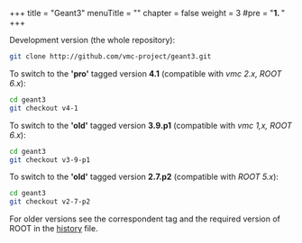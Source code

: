 +++
title = "Geant3"
menuTitle = ""
chapter = false
weight = 3
#pre = "<b>1. </b>"
+++

Development version (the whole repository):
```bash 
git clone http://github.com/vmc-project/geant3.git
```

To switch to the **'pro'** tagged version **4.1** (compatible with *vmc 2.x, ROOT 6.x*):
```bash
cd geant3
git checkout v4-1
```

To switch to the **'old'** tagged version **3.9.p1** (compatible with *vmc 1,x, ROOT 6.x*):
```bash
cd geant3 
git checkout v3-9-p1
```

To switch to the **'old'** tagged version **2.7.p2** (compatible with *ROOT 5.x*):<br>
```bash 
cd geant3 
git checkout v2-7-p2
```

For older versions see the correspondent tag and the required version of ROOT in 
the [history](https://github.com/vmc-project/geant3/blob/master/history) file.
